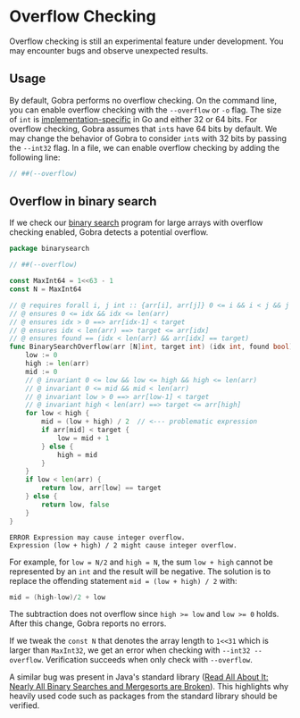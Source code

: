 # Overflow Checking
<div class="warning">
Overflow checking is still an experimental feature under development.
You may encounter bugs and observe unexpected results.
</div>

## Usage
By default, Gobra performs no overflow checking.
On the command line, you can enable overflow checking with the `--overflow` or `-o` flag.
The size of `int` is [implementation-specific](https://go.dev/ref/spec#Numeric_types)  in Go and either 32 or 64 bits.
For overflow checking, Gobra assumes that `int`s have 64 bits by default.
We may change the behavior of Gobra to consider `int`s with 32 bits by passing the `--int32` flag.
In a file, we can enable overflow checking by adding the following line:
```go
// ##(--overflow)
```

## Overflow in binary search
If we check our [binary search](./loops-binarysearch.md) program for large arrays with overflow checking enabled, Gobra detects a potential overflow.
``` go
package binarysearch

// ##(--overflow)

const MaxInt64 = 1<<63 - 1
const N = MaxInt64

// @ requires forall i, j int :: {arr[i], arr[j]} 0 <= i && i < j && j < len(arr) ==> arr[i] <= arr[j]
// @ ensures 0 <= idx && idx <= len(arr)
// @ ensures idx > 0 ==> arr[idx-1] < target
// @ ensures idx < len(arr) ==> target <= arr[idx]
// @ ensures found == (idx < len(arr) && arr[idx] == target)
func BinarySearchOverflow(arr [N]int, target int) (idx int, found bool) {
	low := 0
	high := len(arr)
	mid := 0
	// @ invariant 0 <= low && low <= high && high <= len(arr)
	// @ invariant 0 <= mid && mid < len(arr)
	// @ invariant low > 0 ==> arr[low-1] < target
	// @ invariant high < len(arr) ==> target <= arr[high]
	for low < high {
		mid = (low + high) / 2  // <--- problematic expression
		if arr[mid] < target {
			low = mid + 1
		} else {
			high = mid
		}
	}
	if low < len(arr) {
	 	return low, arr[low] == target
	} else {
	 	return low, false
	}
}
```
``` text
ERROR Expression may cause integer overflow.
Expression (low + high) / 2 might cause integer overflow.
```
<!-- TODO if it works without error use: `return low, low < len(arr) && arr[low] == target` otherwise explain why not
Relevant issue: https://github.com/viperproject/gobra/issues/816 -->
For example, for `low = N/2` and `high = N`, the sum `low + high` cannot be represented by an `int` and the result will be negative.
The solution is to replace the offending statement `mid = (low + high) / 2` with:
``` go
mid = (high-low)/2 + low
```
The subtraction does not overflow since `high >= low` and `low >= 0` holds.
After this change, Gobra reports no errors.


If we tweak the `const N` that denotes the array length to `1<<31` which is larger than `MaxInt32`, we get an error when checking with `--int32 --overflow`.
Verification succeeds when only check with `--overflow`.

A similar bug was present in Java's standard library ([Read All About It: Nearly All Binary Searches and Mergesorts are Broken](https://research.google/blog/extra-extra-read-all-about-it-nearly-all-binary-searches-and-mergesorts-are-broken/)).
This highlights why heavily used code such as packages from the standard library should be verified.
